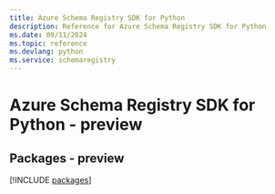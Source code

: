 ```yaml
---
title: Azure Schema Registry SDK for Python
description: Reference for Azure Schema Registry SDK for Python
ms.date: 09/11/2024
ms.topic: reference
ms.devlang: python
ms.service: schemaregistry
---
```

# Azure Schema Registry SDK for Python - preview
## Packages - preview
[!INCLUDE [packages](schema-registry-index.md)]
